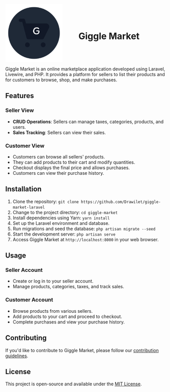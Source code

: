 <div style="display: flex; align-items: center;">
    <img src="./public/icon.svg" style="width: 180px; margin-right: 50px">
  <h1>Giggle Market</h1>
</div>

Giggle Market is an online marketplace application developed using Laravel, Livewire, and PHP. It provides a platform for sellers to list their products and for customers to browse, shop, and make purchases.

## Features

### Seller View

- **CRUD Operations**: Sellers can manage taxes, categories, products, and users.
- **Sales Tracking**: Sellers can view their sales.

### Customer View

- Customers can browse all sellers' products.
- They can add products to their cart and modify quantities.
- Checkout displays the final price and allows purchases.
- Customers can view their purchase history.

## Installation

1. Clone the repository: `git clone https://github.com/Drawilet/giggle-market-laravel`
2. Change to the project directory: `cd giggle-market`
3. Install dependencies using Yarn: `yarn install`
4. Set up the Laravel environment and database.
5. Run migrations and seed the database: `php artisan migrate --seed`
6. Start the development server: `php artisan serve`
7. Access Giggle Market at `http://localhost:8000` in your web browser.

## Usage

### Seller Account

- Create or log in to your seller account.
- Manage products, categories, taxes, and track sales.

### Customer Account

- Browse products from various sellers.
- Add products to your cart and proceed to checkout.
- Complete purchases and view your purchase history.

## Contributing

If you'd like to contribute to Giggle Market, please follow our [contribution guidelines](CONTRIBUTING.md).

## License

This project is open-source and available under the [MIT License](LICENSE).
